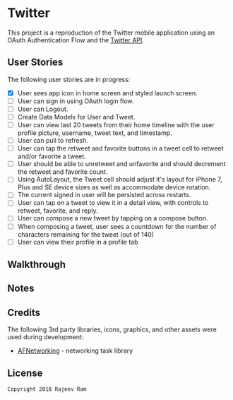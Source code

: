 # Twitter

This project is a reproduction of the Twitter mobile application using an OAuth Authentication Flow and the [Twitter API](https://apps.twitter.com/).

## User Stories

The following user stories are in progress:

- [X] User sees app icon in home screen and styled launch screen.
- [ ] User can sign in using OAuth login flow.
- [ ] User can Logout.
- [ ] Create Data Models for User and Tweet.
- [ ] User can view last 20 tweets from their home timeline with the user profile picture, username, tweet text, and timestamp.
- [ ] User can pull to refresh.
- [ ] User can tap the retweet and favorite buttons in a tweet cell to retweet and/or favorite a tweet.
- [ ] User should be able to unretweet and unfavorite and should decrement the retweet and favorite count.
- [ ] Using AutoLayout, the Tweet cell should adjust it's layout for iPhone 7, Plus and SE device sizes as well as accommodate device rotation.
- [ ] The current signed in user will be persisted across restarts.
- [ ] User can tap on a tweet to view it in a detail view, with controls to retweet, favorite, and reply.
- [ ] User can compose a new tweet by tapping on a compose button.
- [ ] When composing a tweet, user sees a countdown for the number of characters remaining for the tweet (out of 140)
- [ ] User can view their profile in a profile tab

## Walkthrough

## Notes

## Credits

The following 3rd party libraries, icons, graphics, and other assets were used during development:

- [AFNetworking](https://github.com/AFNetworking/AFNetworking) - networking task library

## License

    Copyright 2018 Rajeev Ram 
